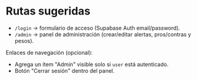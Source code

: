 
# Rutas sugeridas

- `/login` → formulario de acceso (Supabase Auth email/password).
- `/admin` → panel de administración (crear/editar alertas, pros/contras y pesos).

Enlaces de navegación (opcional):
- Agrega un ítem "Admin" visible solo si `user` está autenticado.
- Botón "Cerrar sesión" dentro del panel.
